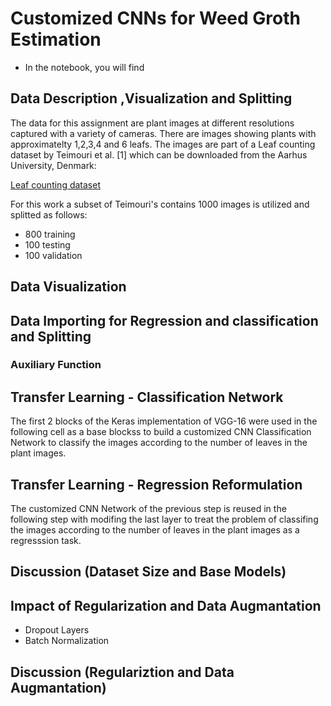 # Customized CNNs for Weed Groth Estimation
* In the notebook, you will find
## Data Description ,Visualization and Splitting

The data for this assignment are plant images at different resolutions captured with a variety of cameras. There are images showing plants with approximatelty 1,2,3,4 and 6 leafs. The images are part of a Leaf counting dataset by Teimouri et al. [1] which can be downloaded from the Aarhus University, Denmark:

<a href="https://vision.eng.au.dk/leaf-counting-dataset/">Leaf counting dataset</a>

For this work a subset of Teimouri's contains 1000 images is utilized and splitted as follows:

*  800 training
*  100 testing
*  100 validation

## Data Visualization
## Data Importing for Regression and classification and Splitting
### Auxiliary Function

## Transfer Learning - Classification Network

The first 2 blocks of the Keras implementation of VGG-16 were used in the following cell as a base blockss to build a customized CNN Classification Network to classify the images according to the number of leaves in the plant images. 

## Transfer Learning - Regression Reformulation

The customized CNN Network of the previous step is reused in the following step with modifing the last layer to treat the problem of classifing the images according to the number of leaves in the plant images as a regresssion task. 

## Discussion (Dataset Size and Base Models)
## Impact of Regularization and Data Augmantation
* Dropout Layers
* Batch Normalization

## Discussion (Regulariztion and Data Augmantation)
